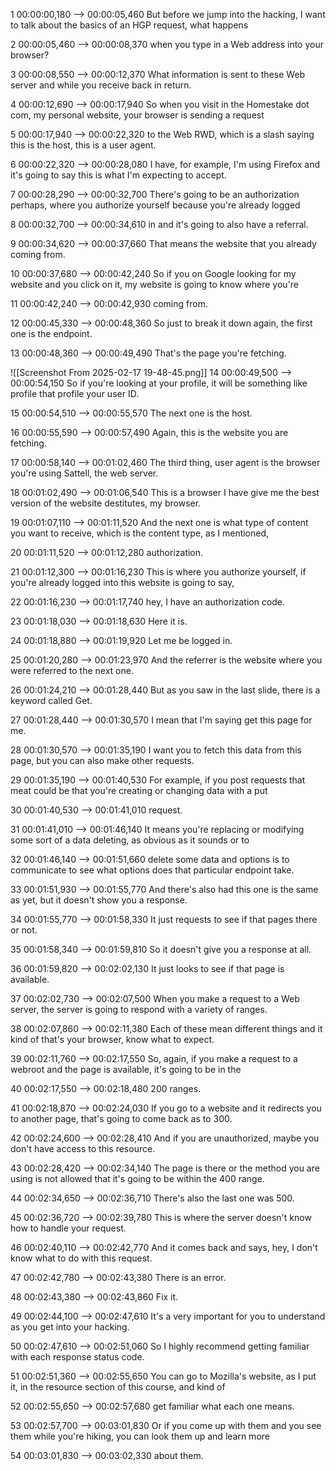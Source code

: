 1
00:00:00,180 --> 00:00:05,460
But before we jump into the hacking, I want to talk about the basics of an HGP request, what happens

2
00:00:05,460 --> 00:00:08,370
when you type in a Web address into your browser?

3
00:00:08,550 --> 00:00:12,370
What information is sent to these Web server and while you receive back in return.

4
00:00:12,690 --> 00:00:17,940
So when you visit in the Homestake dot com, my personal website, your browser is sending a request

5
00:00:17,940 --> 00:00:22,320
to the Web RWD, which is a slash saying this is the host, this is a user agent.

6
00:00:22,320 --> 00:00:28,080
I have, for example, I'm using Firefox and it's going to say this is what I'm expecting to accept.

7
00:00:28,290 --> 00:00:32,700
There's going to be an authorization perhaps, where you authorize yourself because you're already logged

8
00:00:32,700 --> 00:00:34,610
in and it's going to also have a referral.

9
00:00:34,620 --> 00:00:37,660
That means the website that you already coming from.

10
00:00:37,680 --> 00:00:42,240
So if you on Google looking for my website and you click on it, my website is going to know where you're

11
00:00:42,240 --> 00:00:42,930
coming from.

12
00:00:45,330 --> 00:00:48,360
So just to break it down again, the first one is the endpoint.

13
00:00:48,360 --> 00:00:49,490
That's the page you're fetching.

![[Screenshot From 2025-02-17 19-48-45.png]]
14
00:00:49,500 --> 00:00:54,150
So if you're looking at your profile, it will be something like profile that profile your user ID.

15
00:00:54,510 --> 00:00:55,570
The next one is the host.

16
00:00:55,590 --> 00:00:57,490
Again, this is the website you are fetching.

17
00:00:58,140 --> 00:01:02,460
The third thing, user agent is the browser you're using Sattell, the web server.

18
00:01:02,490 --> 00:01:06,540
This is a browser I have give me the best version of the website destitutes, my browser.

19
00:01:07,110 --> 00:01:11,520
And the next one is what type of content you want to receive, which is the content type, as I mentioned,

20
00:01:11,520 --> 00:01:12,280
authorization.

21
00:01:12,300 --> 00:01:16,230
This is where you authorize yourself, if you're already logged into this website is going to say,

22
00:01:16,230 --> 00:01:17,740
hey, I have an authorization code.

23
00:01:18,030 --> 00:01:18,630
Here it is.

24
00:01:18,880 --> 00:01:19,920
Let me be logged in.

25
00:01:20,280 --> 00:01:23,970
And the referrer is the website where you were referred to the next one.

26
00:01:24,210 --> 00:01:28,440
But as you saw in the last slide, there is a keyword called Get.

27
00:01:28,440 --> 00:01:30,570
I mean that I'm saying get this page for me.

28
00:01:30,570 --> 00:01:35,190
I want you to fetch this data from this page, but you can also make other requests.

29
00:01:35,190 --> 00:01:40,530
For example, if you post requests that meat could be that you're creating or changing data with a put

30
00:01:40,530 --> 00:01:41,010
request.

31
00:01:41,010 --> 00:01:46,140
It means you're replacing or modifying some sort of a data deleting, as obvious as it sounds or to

32
00:01:46,140 --> 00:01:51,660
delete some data and options is to communicate to see what options does that particular endpoint take.

33
00:01:51,930 --> 00:01:55,770
And there's also had this one is the same as yet, but it doesn't show you a response.

34
00:01:55,770 --> 00:01:58,330
It just requests to see if that pages there or not.

35
00:01:58,340 --> 00:01:59,810
So it doesn't give you a response at all.

36
00:01:59,820 --> 00:02:02,130
It just looks to see if that page is available.

37
00:02:02,730 --> 00:02:07,500
When you make a request to a Web server, the server is going to respond with a variety of ranges.

38
00:02:07,860 --> 00:02:11,380
Each of these mean different things and it kind of that's your browser, know what to expect.

39
00:02:11,760 --> 00:02:17,550
So, again, if you make a request to a webroot and the page is available, it's going to be in the

40
00:02:17,550 --> 00:02:18,480
200 ranges.

41
00:02:18,870 --> 00:02:24,030
If you go to a website and it redirects you to another page, that's going to come back as to 300.

42
00:02:24,600 --> 00:02:28,410
And if you are unauthorized, maybe you don't have access to this resource.

43
00:02:28,420 --> 00:02:34,140
The page is there or the method you are using is not allowed that it's going to be within the 400 range.

44
00:02:34,650 --> 00:02:36,710
There's also the last one was 500.

45
00:02:36,720 --> 00:02:39,780
This is where the server doesn't know how to handle your request.

46
00:02:40,110 --> 00:02:42,770
And it comes back and says, hey, I don't know what to do with this request.

47
00:02:42,780 --> 00:02:43,380
There is an error.

48
00:02:43,380 --> 00:02:43,860
Fix it.

49
00:02:44,100 --> 00:02:47,610
It's a very important for you to understand as you get into your hacking.

50
00:02:47,610 --> 00:02:51,060
So I highly recommend getting familiar with each response status code.

51
00:02:51,360 --> 00:02:55,650
You can go to Mozilla's website, as I put it, in the resource section of this course, and kind of

52
00:02:55,650 --> 00:02:57,680
get familiar what each one means.

53
00:02:57,700 --> 00:03:01,830
Or if you come up with them and you see them while you're hiking, you can look them up and learn more

54
00:03:01,830 --> 00:03:02,330
about them.